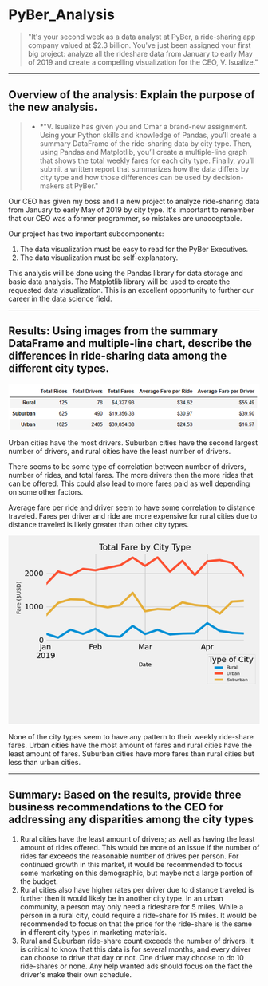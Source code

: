 # PyBer_Analysis

>"It's your second week as a data analyst at PyBer, a ride-sharing app company valued at $2.3 billion. You've just been assigned your first big project: analyze all the rideshare data from January to early May of 2019 and create a compelling visualization for the CEO, V. Isualize."

________________________________________________________________________
## Overview of the analysis: Explain the purpose of the new analysis.

>* *"V. Isualize has given you and Omar a brand-new assignment. Using your Python skills and knowledge of Pandas, you’ll create a summary DataFrame of the ride-sharing data by city type. Then, using Pandas and Matplotlib, you’ll create a multiple-line graph that shows the total weekly fares for each city type. Finally, you’ll submit a written report that summarizes how the data differs by city type and how those differences can be used by decision-makers at PyBer."

Our CEO has given my boss and I a new project to analyze ride-sharing data from January to early May of 2019 by city type.  It's important to remember that our CEO was a former programmer, so mistakes are unacceptable. 

Our project has two important subcomponents: 
1) The data visualization must be easy to read for the PyBer Executives. 
2) The data visualization must be self-explanatory. 

This analysis will be done using the Pandas library for data storage and basic data analysis.  The Matplotlib library will be used to create the requested data visualization.  This is an excellent opportunity to further our career in the data science field.  
 
________________________________________________________________________

## Results: Using images from the summary DataFrame and multiple-line chart, describe the differences in ride-sharing data among the different city types.

![](Analysis/Module5_table.PNG)

Urban cities have the most drivers. Suburban cities have the second largest number of drivers, and rural cities have the least number of drivers. 

There seems to be some type of correlation between number of drivers, number of rides, and total fares.  The more drivers then the more rides that can be offered. 
This could also lead to more fares paid as well depending on some other factors.

Average fare per ride and driver seem to have some correlation to distance traveled.  Fares per driver and ride are more expensive for rural cities due to distance traveled is likely greater than other city types.   

![](Analysis/PyBer_fare_summary.png)

None of the city types seem to have any pattern to their weekly ride-share fares.  Urban cities have the most amount of fares and rural cities have the least amount of fares.  Suburban cities have more fares than rural cities but less than urban cities. 
 
________________________________________________________________________

## Summary: Based on the results, provide three business recommendations to the CEO for addressing any disparities among the city types

1) Rural cities have the least amount of drivers; as well as having the least amount of rides offered.  This would be more of an issue if the number of rides far exceeds the reasonable number of drives per person.  For continued growth in this market, it would be recommended to focus some marketing on this demographic, but maybe not a large portion of the budget. 
2) Rural cities also have higher rates per driver due to distance traveled is further then it would likely be in another city type.  In an urban community, a person may only need a rideshare for 5 miles. While a person in a rural city, could require a ride-share for 15 miles.  It would be recommended to focus on that the price for the ride-share is the same in different city types in marketing materials.  
3) Rural and Suburban ride-share count exceeds the number of drivers. It is critical to know that this data is for several months, and every driver can choose to drive that day or not.  One driver may choose to do 10 ride-shares or none.  Any help wanted ads should focus on the fact the driver's make their own schedule.














